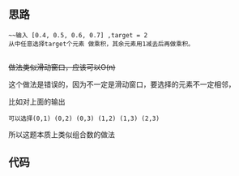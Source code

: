 ## 思路

```
~~输入 [0.4, 0.5, 0.6, 0.7] ,target = 2
从中任意选择target个元素 做乘积，其余元素用1减去后再做乘积。


```

~~做法类似滑动窗口，应该可以O(n)~~

这个做法是错误的，因为不一定是滑动窗口，要选择的元素不一定相邻，

比如对上面的输出

 ```
可以选择(0,1) (0,2) (0,3) (1,2) (1,3) (2,3)
 ```

所以这题本质上类似组合数的做法





## 代码


